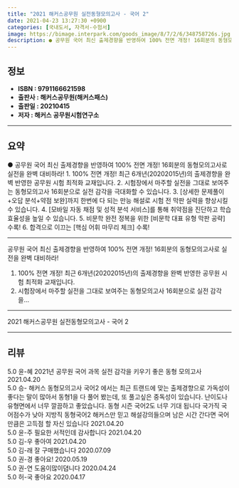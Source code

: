 ```yaml
---
title: "2021 해커스공무원 실전동형모의고사 - 국어 2"
date: 2021-04-23 13:27:30 +0900
categories: [국내도서, 자격서-수험서]
image: https://bimage.interpark.com/goods_image/8/7/2/6/348758726s.jpg
description: ● 공무원 국어 최신 출제경향을 반영하여 100% 전면 개정! 16회분의 동형모의고사로 실전을 완벽 대비하라! 1. 100% 전면 개정! 최근 6개년(20202015년)의 출제경향을 완벽 반영한 공무원 시험 최적화 교재입니다. 2. 시험장에서 마주할 실전을 그대로 보여주는 동형모의고
---
```


## **정보**

- **ISBN : 9791166621598**
- **출판사 : 해커스공무원(해커스패스)**
- **출판일 : 20210415**
- **저자 : 해커스 공무원시험연구소**

------



## **요약**

●  공무원 국어 최신 출제경향을 반영하여 100% 전면 개정! 16회분의 동형모의고사로 실전을 완벽 대비하라!  1. 100% 전면 개정! 최근 6개년(20202015년)의 출제경향을 완벽 반영한 공무원 시험 최적화 교재입니다. 2. 시험장에서 마주할 실전을 그대로 보여주는 동형모의고사 16회분으로 실전 감각을 극대화할 수 있습니다.  3. [상세한 문제풀이+오답 분석+약점 보완]까지 한번에 다 되는 만능 해설로 시험 전 막판 실력을 향상시킬 수 있습니다.  4. [모바일 자동 채점 및 성적 분석 서비스]를 통해 취약점을 진단하고 학습 효율성을 높일 수 있습니다. 5. 비문학 완전 정복을 위한 [비문학 대표 유형 막판 공략] 수록! 6. 합격으로 이끄는 [핵심 어휘 마무리 체크] 수록!

------

공무원 국어 최신 출제경향을 반영하여 100% 전면 개정!
16회분의 동형모의고사로 실전을 완벽 대비하라!  

1. 100% 전면 개정! 최근 6개년(20202015년)의 출제경향을 완벽 반영한 공무원 시험 최적화 교재입니다. 
2. 시험장에서 마주할 실전을 그대로 보여주는 동형모의고사 16회분으로 실전 감각을... 

------


2021 해커스공무원 실전동형모의고사 - 국어 2 

------


## **리뷰** 

5.0 윤-혜 2021년 공무원 국어 과목 실전 감각을 키우기 좋은 동형 모의고사 2021.04.20 <br/>5.0 승- 해커스 동형모의고사 국어2 에서는 최근 트랜드에 맞는 출제경향으로 가독성이 좋다는 말이 많아서  동형1을  다 풀어 봤는데, 또 풀고싶은 중독성이 있습니다. 난이도나 유형면에서 너무 깔끔하고 좋았습니다. 
동형 시즌 국어2도 너무 기대 됩니다
국가직 국어점수가 낮아 지방직 동형국어2  해커스만 믿고 해설강의들으며 남은 시간 간다면 국어만큼은 고득점 할 자신 있습니다 2021.04.20 <br/>5.0 윤-주 필요한 서적인데 감사합니다 2021.04.20 <br/>5.0 김-우 좋아여 2021.04.20 <br/>5.0 김-래 잘 구매했습니다 2020.07.09 <br/>5.0 권-경 좋아요! 2020.05.19 <br/>5.0 권-연 도움이많이뎝니다 2020.04.24 <br/>5.0 허-국 좋아요 2020.04.17 <br/>